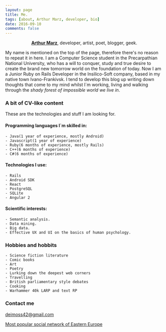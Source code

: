 ```yaml
---
layout: page
title: Me.
tags: [about, Arthur Marz, developer, bio]
date: 2016-09-10
comments: false
---
```

    
<center><a href="https://github.com/arthur-marz"><b>Arthur Marz</b></a>, developer, artist, poet, blogger, geek.</center>

My name is mentioned on the top of the page, therefore there's no reason to repeat it in here.
I am a Computer Science student in the Precarpathian National University, who has a will to conquer,
study and true desire to create the brand new tomorrow world on the foundation of today.
Now I am a Junior Ruby on Rails Developer in the Insilico-Soft company, based in my native
town Ivano-Frankivsk. I tend to develop this blog up writing down thoughts that come to
my mind whilst I`m working, living and walking through the *shady forest of impossible world we live in*.

### A bit of CV-like content

These are the technologies and stuff I am looking for.

#### Programming languages I`m skilled in:
    - Java(1 year of experience, mostly Android)
    - Javascript(1 year of experience)
    - Ruby(6 months of experience, mostly Rails)
    - C++(6 months of experience)
    - C#(6 months of experience)

#### Technologies I use:
    - Rails
    - Android SDK
    - React
    - PostgreSQL
    - SQLite
    - Angular 2

#### Scientific interests:
    - Semantic analysis.
    - Data mining.
    - Big data.
    - Effective UX and UI on the basics of human psychology.

### Hobbies and hobbits
    - Science fiction literature
    - Comic books
    - Art
    - Poetry
    - Lurking down the deepest web corners
    - Travelling
    - British parliamentary style debates
    - Cooking
    - Warhammer 40k LARP and text RP

### Contact me

[deimoss42@gmail.com](mailto:deimoss42@gmail.com)

[Most popular social network of Eastern Europe](https://vk.com/unnamed_bastard_son)

